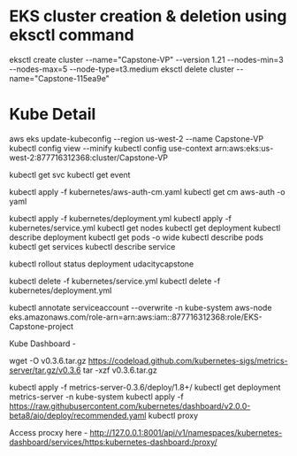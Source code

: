 # EKS cluster creation & deletion using eksctl command
eksctl create cluster --name="Capstone-VP" --version 1.21 --nodes-min=3 --nodes-max=5 --node-type=t3.medium
eksctl delete cluster --name="Capstone-115ea9e"

# Kube Detail
aws eks update-kubeconfig --region us-west-2 --name Capstone-VP
kubectl config view --minify
kubectl config use-context arn:aws:eks:us-west-2:877716312368:cluster/Capstone-VP

kubectl get svc
kubectl get event 

kubectl apply -f kubernetes/aws-auth-cm.yaml
kubectl get cm aws-auth -o yaml

kubectl apply -f kubernetes/deployment.yml
kubectl apply -f kubernetes/service.yml
kubectl get nodes
kubectl get deployment
kubectl describe deployment
kubectl get pods -o wide
kubectl describe pods
kubectl get services
kubectl describe service

kubectl rollout status deployment udacitycapstone

kubectl delete -f kubernetes/service.yml
kubectl delete -f kubernetes/deployment.yml

kubectl annotate serviceaccount --overwrite -n kube-system aws-node eks.amazonaws.com/role-arn=arn:aws:iam::877716312368:role/EKS-Capstone-project


Kube Dashboard - 

wget -O v0.3.6.tar.gz https://codeload.github.com/kubernetes-sigs/metrics-server/tar.gz/v0.3.6 
tar -xzf v0.3.6.tar.gz

kubectl apply -f metrics-server-0.3.6/deploy/1.8+/
kubectl get deployment metrics-server -n kube-system
kubectl apply -f https://raw.githubusercontent.com/kubernetes/dashboard/v2.0.0-beta8/aio/deploy/recommended.yaml
kubectl proxy

Access procxy here - 
http://127.0.0.1:8001/api/v1/namespaces/kubernetes-dashboard/services/https:kubernetes-dashboard:/proxy/
